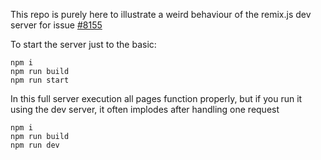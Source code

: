 This repo is purely here to illustrate a weird behaviour of the remix.js dev server for issue [#8155](https://github.com/remix-run/remix/issues/8155)

To start the server just to the basic:
```
npm i
npm run build
npm run start
```

In this full server execution all pages function properly, but if you run it using the dev server, it often implodes after handling one request
```
npm i
npm run build
npm run dev
```